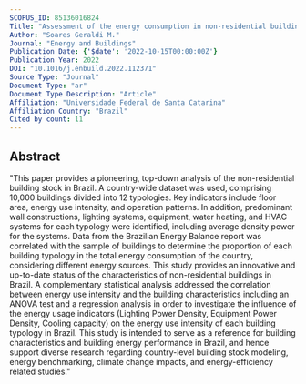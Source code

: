 ```yaml
---
SCOPUS_ID: 85136016824
Title: "Assessment of the energy consumption in non-residential building sector in Brazil"
Author: "Soares Geraldi M."
Journal: "Energy and Buildings"
Publication Date: {'$date': '2022-10-15T00:00:00Z'}
Publication Year: 2022
DOI: "10.1016/j.enbuild.2022.112371"
Source Type: "Journal"
Document Type: "ar"
Document Type Description: "Article"
Affiliation: "Universidade Federal de Santa Catarina"
Affiliation Country: "Brazil"
Cited by count: 11
---
```


## Abstract
"This paper provides a pioneering, top-down analysis of the non-residential building stock in Brazil. A country-wide dataset was used, comprising 10,000 buildings divided into 12 typologies. Key indicators include floor area, energy use intensity, and operation patterns. In addition, predominant wall constructions, lighting systems, equipment, water heating, and HVAC systems for each typology were identified, including average density power for the systems. Data from the Brazilian Energy Balance report was correlated with the sample of buildings to determine the proportion of each building typology in the total energy consumption of the country, considering different energy sources. This study provides an innovative and up-to-date status of the characteristics of non-residential buildings in Brazil. A complementary statistical analysis addressed the correlation between energy use intensity and the building characteristics including an ANOVA test and a regression analysis in order to investigate the influence of the energy usage indicators (Lighting Power Density, Equipment Power Density, Cooling capacity) on the energy use intensity of each building typology in Brazil. This study is intended to serve as a reference for building characteristics and building energy performance in Brazil, and hence support diverse research regarding country-level building stock modeling, energy benchmarking, climate change impacts, and energy-efficiency related studies."
